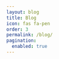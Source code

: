 ```yaml
---
layout: blog
title: Blog
icon: fas fa-pen
order: 3
permalink: /blog/
pagination:
  enabled: true
---
```


